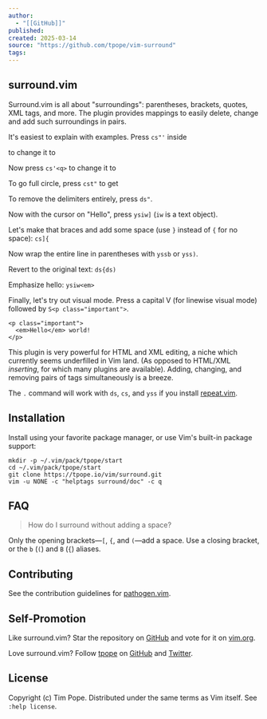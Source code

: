 ```yaml
---
author:
  - "[[GitHub]]"
published:
created: 2025-03-14
source: "https://github.com/tpope/vim-surround"
tags:
---
```

## surround.vim

Surround.vim is all about "surroundings": parentheses, brackets, quotes, XML tags, and more. The plugin provides mappings to easily delete, change and add such surroundings in pairs.

It's easiest to explain with examples. Press `cs"'` inside

to change it to

Now press `cs'<q>` to change it to

To go full circle, press `cst"` to get

To remove the delimiters entirely, press `ds"`.

Now with the cursor on "Hello", press `ysiw]` (`iw` is a text object).

Let's make that braces and add some space (use `}` instead of `{` for no space): `cs]{`

Now wrap the entire line in parentheses with `yssb` or `yss)`.

Revert to the original text: `ds{ds)`

Emphasize hello: `ysiw<em>`

Finally, let's try out visual mode. Press a capital V (for linewise visual mode) followed by `S<p class="important">`.

```
<p class="important">
  <em>Hello</em> world!
</p>
```

This plugin is very powerful for HTML and XML editing, a niche which currently seems underfilled in Vim land. (As opposed to HTML/XML *inserting*, for which many plugins are available). Adding, changing, and removing pairs of tags simultaneously is a breeze.

The `.` command will work with `ds`, `cs`, and `yss` if you install [repeat.vim](https://github.com/tpope/vim-repeat).

## Installation

Install using your favorite package manager, or use Vim's built-in package support:

```
mkdir -p ~/.vim/pack/tpope/start
cd ~/.vim/pack/tpope/start
git clone https://tpope.io/vim/surround.git
vim -u NONE -c "helptags surround/doc" -c q
```

## FAQ

> How do I surround without adding a space?

Only the opening brackets—`[`, `{`, and `(`—add a space. Use a closing bracket, or the `b` (`(`) and `B` (`{`) aliases.

## Contributing

See the contribution guidelines for [pathogen.vim](https://github.com/tpope/vim-pathogen#readme).

## Self-Promotion

Like surround.vim? Star the repository on [GitHub](https://github.com/tpope/vim-surround) and vote for it on [vim.org](https://www.vim.org/scripts/script.php?script_id=1697).

Love surround.vim? Follow [tpope](http://tpo.pe/) on [GitHub](https://github.com/tpope) and [Twitter](http://twitter.com/tpope).

## License

Copyright (c) Tim Pope. Distributed under the same terms as Vim itself. See `:help license`.